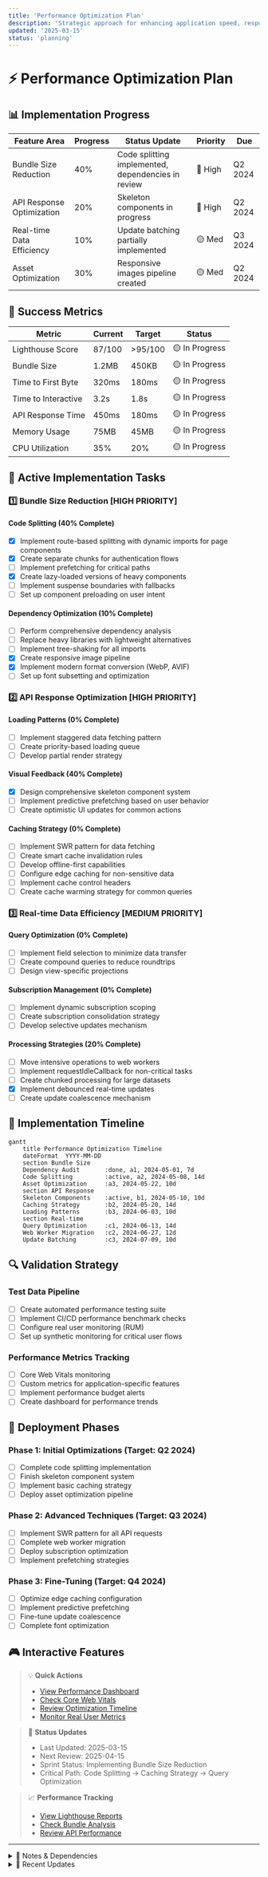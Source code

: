 ```yaml
---
title: 'Performance Optimization Plan'
description: 'Strategic approach for enhancing application speed, responsiveness, and resource efficiency'
updated: '2025-03-15'
status: 'planning'
---
```


# ⚡ Performance Optimization Plan

## 📊 Implementation Progress

| Feature Area              | Progress | Status Update                                      | Priority | Due     |
| ------------------------- | -------- | -------------------------------------------------- | -------- | ------- |
| Bundle Size Reduction     | 40%      | Code splitting implemented, dependencies in review | 🔴 High  | Q2 2024 |
| API Response Optimization | 20%      | Skeleton components in progress                    | 🔴 High  | Q2 2024 |
| Real-time Data Efficiency | 10%      | Update batching partially implemented              | 🟡 Med   | Q3 2024 |
| Asset Optimization        | 30%      | Responsive images pipeline created                 | 🟡 Med   | Q2 2024 |

## 🎯 Success Metrics

| Metric              | Current | Target  | Status         |
| ------------------- | ------- | ------- | -------------- |
| Lighthouse Score    | 87/100  | >95/100 | 🟡 In Progress |
| Bundle Size         | 1.2MB   | 450KB   | 🟡 In Progress |
| Time to First Byte  | 320ms   | 180ms   | 🟡 In Progress |
| Time to Interactive | 3.2s    | 1.8s    | 🟡 In Progress |
| API Response Time   | 450ms   | 180ms   | 🟡 In Progress |
| Memory Usage        | 75MB    | 45MB    | 🟡 In Progress |
| CPU Utilization     | 35%     | 20%     | 🟡 In Progress |

## 🚀 Active Implementation Tasks

### 1️⃣ Bundle Size Reduction [HIGH PRIORITY]

#### Code Splitting (40% Complete)

- [x] Implement route-based splitting with dynamic imports for page components
- [x] Create separate chunks for authentication flows
- [ ] Implement prefetching for critical paths
- [x] Create lazy-loaded versions of heavy components
- [ ] Implement suspense boundaries with fallbacks
- [ ] Set up component preloading on user intent

#### Dependency Optimization (10% Complete)

- [ ] Perform comprehensive dependency analysis
- [ ] Replace heavy libraries with lightweight alternatives
- [ ] Implement tree-shaking for all imports
- [x] Create responsive image pipeline
- [x] Implement modern format conversion (WebP, AVIF)
- [ ] Set up font subsetting and optimization

### 2️⃣ API Response Optimization [HIGH PRIORITY]

#### Loading Patterns (0% Complete)

- [ ] Implement staggered data fetching pattern
- [ ] Create priority-based loading queue
- [ ] Develop partial render strategy

#### Visual Feedback (40% Complete)

- [x] Design comprehensive skeleton component system
- [ ] Implement predictive prefetching based on user behavior
- [ ] Create optimistic UI updates for common actions

#### Caching Strategy (0% Complete)

- [ ] Implement SWR pattern for data fetching
- [ ] Create smart cache invalidation rules
- [ ] Develop offline-first capabilities
- [ ] Configure edge caching for non-sensitive data
- [ ] Implement cache control headers
- [ ] Create cache warming strategy for common queries

### 3️⃣ Real-time Data Efficiency [MEDIUM PRIORITY]

#### Query Optimization (0% Complete)

- [ ] Implement field selection to minimize data transfer
- [ ] Create compound queries to reduce roundtrips
- [ ] Design view-specific projections

#### Subscription Management (0% Complete)

- [ ] Implement dynamic subscription scoping
- [ ] Create subscription consolidation strategy
- [ ] Develop selective updates mechanism

#### Processing Strategies (20% Complete)

- [ ] Move intensive operations to web workers
- [ ] Implement requestIdleCallback for non-critical tasks
- [ ] Create chunked processing for large datasets
- [x] Implement debounced real-time updates
- [ ] Create update coalescence mechanism

## 📅 Implementation Timeline

```mermaid
gantt
    title Performance Optimization Timeline
    dateFormat  YYYY-MM-DD
    section Bundle Size
    Dependency Audit       :done, a1, 2024-05-01, 7d
    Code Splitting         :active, a2, 2024-05-08, 14d
    Asset Optimization     :a3, 2024-05-22, 10d
    section API Response
    Skeleton Components    :active, b1, 2024-05-10, 10d
    Caching Strategy       :b2, 2024-05-20, 14d
    Loading Patterns       :b3, 2024-06-03, 10d
    section Real-time
    Query Optimization     :c1, 2024-06-13, 14d
    Web Worker Migration   :c2, 2024-06-27, 12d
    Update Batching        :c3, 2024-07-09, 10d
```

## 🔍 Validation Strategy

### Test Data Pipeline

- [ ] Create automated performance testing suite
- [ ] Implement CI/CD performance benchmark checks
- [ ] Configure real user monitoring (RUM)
- [ ] Set up synthetic monitoring for critical user flows

### Performance Metrics Tracking

- [ ] Core Web Vitals monitoring
- [ ] Custom metrics for application-specific features
- [ ] Implement performance budget alerts
- [ ] Create dashboard for performance trends

## 🚦 Deployment Phases

### Phase 1: Initial Optimizations (Target: Q2 2024)

- [ ] Complete code splitting implementation
- [ ] Finish skeleton component system
- [ ] Implement basic caching strategy
- [ ] Deploy asset optimization pipeline

### Phase 2: Advanced Techniques (Target: Q3 2024)

- [ ] Implement SWR pattern for all API requests
- [ ] Complete web worker migration
- [ ] Deploy subscription optimization
- [ ] Implement prefetching strategies

### Phase 3: Fine-Tuning (Target: Q4 2024)

- [ ] Optimize edge caching configuration
- [ ] Implement predictive prefetching
- [ ] Fine-tune update coalescence
- [ ] Complete font optimization

## 🎮 Interactive Features

> 💡 **Quick Actions**
>
> - [View Performance Dashboard](#implementation-progress)
> - [Check Core Web Vitals](#success-metrics)
> - [Review Optimization Timeline](#implementation-timeline)
> - [Monitor Real User Metrics](#validation-strategy)

> 🔄 **Status Updates**
>
> - Last Updated: 2025-03-15
> - Next Review: 2025-04-15
> - Sprint Status: Implementing Bundle Size Reduction
> - Critical Path: Code Splitting → Caching Strategy → Query Optimization

> 📈 **Performance Tracking**
>
> - [View Lighthouse Reports](./lighthouse-reports)
> - [Check Bundle Analysis](./bundle-analysis)
> - [Review API Performance](./api-performance)

---

<details>
<summary>📝 Notes & Dependencies</summary>

- Performance optimization requires coordination with feature development teams
- API optimization dependent on backend team capacity
- Edge caching implementation requires DevOps support
- Web worker migration may impact existing debugging workflows

**Dependencies:**

- Astro 2.0+
- Convex Query Optimization
- Redis Cache Configuration
- Vercel Edge Functions

</details>

<details>
<summary>🔄 Recent Updates</summary>

- [2025-03-15] Completed initial code splitting implementation
- [2025-03-10] Identified opportunity for additional image optimization
- [2025-03-05] Started implementing skeleton component system
- [2025-03-01] Completed performance audit and identified key bottlenecks

</details>
